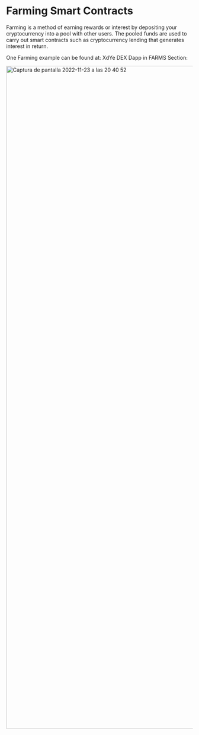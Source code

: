 # Farming Smart Contracts

Farming is a method of earning rewards or interest by depositing your cryptocurrency into a pool with other users. The pooled funds are used to carry out smart contracts such as cryptocurrency lending that generates interest in return.

One Farming example can be found at: XdYe DEX Dapp in FARMS Section: 

<img width="1792" alt="Captura de pantalla 2022-11-23 a las 20 40 52" src="https://user-images.githubusercontent.com/60660530/203633112-430c1a3d-f8dc-471f-b0d9-9a2a4b3317be.png">
